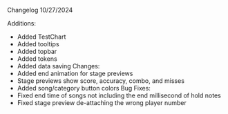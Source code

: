 Changelog 10/27/2024

Additions:
- Added TestChart
- Added tooltips
- Added topbar
- Added tokens
- Added data saving
Changes:
- Added end animation for stage previews
- Stage previews show score, accuracy, combo, and misses
- Added song/category button colors
Bug Fixes:
- Fixed end time of songs not including the end millisecond of hold notes
- Fixed stage preview de-attaching the wrong player number